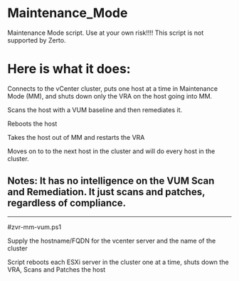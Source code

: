 # Maintenance_Mode
Maintenance Mode script. Use at your own risk!!!! This script is not supported by Zerto.

# Here is what it does:

Connects to the vCenter cluster, puts one host at a time in Maintenance Mode (MM), and shuts down only the VRA on the host going into MM.

Scans the host with a VUM baseline and then remediates it.

Reboots the host

Takes the host out of MM and restarts the VRA

Moves on to to the next host in the cluster and will do every host in the cluster.

## Notes: It has no intelligence on the VUM Scan and Remediation. It just scans and patches, regardless of compliance. 

-----------------------



#zvr-mm-vum.ps1 

Supply the hostname/FQDN for the vcenter server and the name of the cluster

Script reboots each ESXi server in the cluster one at a time, shuts down the VRA, Scans and Patches the host
